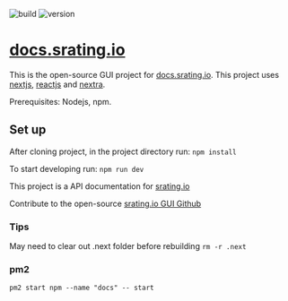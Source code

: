 ![build](https://github.com/esmalleydev/srating.io-gui/actions/workflows/build.js.yml/badge.svg)
![version](https://img.shields.io/github/package-json/v/esmalleydev/srating.io-gui)
# [docs.srating.io](https://docs.srating.io)

This is the open-source GUI project for [docs.srating.io](https://docs.srating.io). This project uses [nextjs](https://nextjs.org/), [reactjs](https://reactjs.org/) and [nextra](https://nextra.site).

Prerequisites: Nodejs, npm.

## Set up

After cloning project, in the project directory run:
`npm install`

To start developing run:
`npm run dev`

This project is a API documentation for [srating.io](https://srating.io)

Contribute to the open-source [srating.io GUI Github](https://github.com/esmalleydev/srating.io-gui)

### Tips
May need to clear out .next folder before rebuilding
`rm -r .next`

### pm2
`pm2 start npm --name "docs" -- start`
